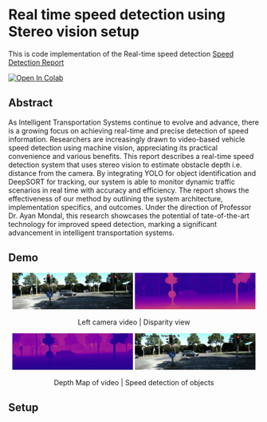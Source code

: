 # Real time speed detection using Stereo vision setup

This is code implementation of the Real-time speed detection 
[Speed Detection Report](https://drive.google.com/file/d/1nDjnJwIkdP9NIfwu7b7xc5iGy94oDs-Q/view?usp=drive_link)<br/>


<a href="https://colab.research.google.com/drive/1HH9CrC8LlIetYgAGQsY1c4f8DR0AWBQj?usp=sharing"><img src="https://colab.research.google.com/assets/colab-badge.svg" alt="Open In Colab"></a>


## Abstract
As Intelligent Transportation Systems continue to evolve and advance, there is a growing focus on achieving real-time and precise detection of speed information. Researchers are increasingly drawn to video-based vehicle speed detection using machine vision, appreciating its practical convenience and various benefits. This report describes a real-time speed detection system that uses stereo vision to estimate obstacle depth i.e. distance from the camera. By integrating YOLO for object identification and DeepSORT for tracking, our system is able to monitor dynamic traffic scenarios in real time with accuracy and efficiency. The report shows the effectiveness of our method by outlining the system architecture, implementation specifics, and outcomes. Under the direction of Professor Dr. Ayan Mondal, this research showcases the potential of tate-of-the-art technology for improved speed detection, marking a significant advancement in intelligent transportation systems.

## Demo
<p align="center">
  <img src="./data/4/Left.gif" alt="First GIF" width="48%">
  <img src="./data/4/Disparity.gif" alt="Second GIF" width="48%">
</p>
<p align="center">
  Left camera video | Disparity view 
</p>

<p align="center">
  <img src="./data/4/Depth.gif" alt="Third GIF" width="48%">
  <img src="./data/4/Speed.gif" alt="Fourth GIF" width="48%">
</p>
<p align="center">
  Depth Map of video | Speed detection of objects 
</p>


## Setup





